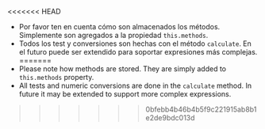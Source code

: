 
<<<<<<< HEAD
- Por favor ten en cuenta cómo son almacenados los métodos. Simplemente son agregados a la propiedad `this.methods`.
- Todos los test y conversiones son hechas con el método `calculate`. En el futuro puede ser extendido para soportar expresiones más complejas.
=======
- Please note how methods are stored. They are simply added to `this.methods` property.
- All tests and numeric conversions are done in the `calculate` method. In future it may be extended to support more complex expressions.
>>>>>>> 0bfebb4b46b4b5f9c221915ab8b1e2de9bdc013d
